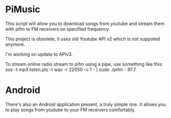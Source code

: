 # PiMusic

This script will allow you to download songs from youtube and stream them with pifm to FM receivers on specified frequency.

This project is obsolete, it uses old Youtube API v2 which is not suppoted anymore.

I'm working on update to APIv3.

To stream online radio stream to pifm using a pipe, use something like this:
sox -t mp3 listen.pls -t wav -r 22050 -c 1 - | sudo ./pifm - 97.7

# Android
There's also an Android application present, a truly simple one.
It allows you to play songs from youtube to your FM receivers comfortably.
